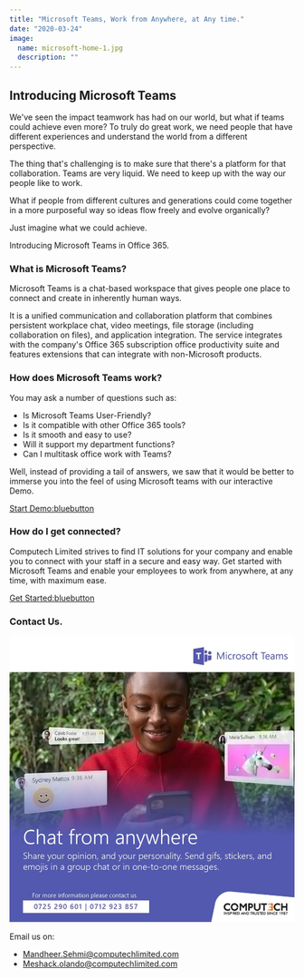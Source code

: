 ```yaml
---
title: "Microsoft Teams, Work from Anywhere, at Any time."
date: "2020-03-24"
image:
  name: microsoft-home-1.jpg
  description: ""
---
```


## Introducing Microsoft Teams 

We've seen the impact teamwork has had on our world, but what if teams could achieve even more? To truly do great work, we need people that have different experiences and understand the world from a different perspective.

The thing that's challenging is to make sure that there's a platform for that collaboration. Teams are very liquid. We need to keep up with the way our people like to work.

What if people from different cultures and generations could come together in a more purposeful way so ideas flow freely and evolve organically?

Just imagine what we could achieve.

Introducing Microsoft Teams in Office 365. 

### What is Microsoft Teams? 

Microsoft Teams is a chat-based workspace that gives people one place to connect and create in inherently human ways.

It is a unified communication and collaboration platform that combines persistent workplace chat, video meetings, file storage (including collaboration on files), and application integration. The service integrates with the company's Office 365 subscription office productivity suite and features extensions that can integrate with non-Microsoft products. 

### How does Microsoft Teams work? 

You may ask a number of questions such as:

- Is Microsoft Teams User-Friendly?
- Is it compatible with other Office 365 tools?
- Is it smooth and easy to use?
- Will it support my department functions?
- Can I multitask office work with Teams?

Well, instead of providing a tail of answers, we saw that it would be better to immerse you into the feel of using Microsoft teams with our interactive Demo.

[Start Demo:bluebutton](https://teamsdemo.office.com)

### How do I get connected? 

Computech Limited strives to find IT solutions for your company and enable you to connect with your staff in a secure and easy way.
Get started with Microsoft Teams and enable your employees to work from anywhere, at any time, with maximum ease.

[Get Started:bluebutton](https://forms.office.com/Pages/ResponsePage.aspx?id=DQSIkWdsW0yxEjajBLZtrQAAAAAAAAAAAANAAeDJVYhUMU1aVjYwOTlSTUtCQTg3M0xDOFY3TEVQUS4u&fbclid=IwAR0rd4N2UG-nnVfhXL0LzdyhMEtgS_YgZgW1-hTggwGnBQoAb_wqYBfpI9s)

### Contact Us.

[![](/images/microsoft-eams-footer-1.jpg)](tel:+254725290601)

Email us on:
-  [Mandheer.Sehmi@computechlimited.com](mailto:Mandheer.Sehmi@computechlimited.com) 
- [Meshack.olando@computechlimited.com](mailto:Meshack.olando@computechlimited.com)

